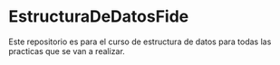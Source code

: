 # EstructuraDeDatosFide

Este repositorio es para el curso de estructura de datos para todas las practicas que se van a realizar.

